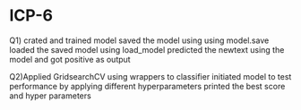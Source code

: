 # ICP-6
Q1) crated and trained model
    saved the model using using model.save
    loaded the saved model using load_model
    predicted the newtext using the model and got positive as output


Q2)Applied GridsearchCV using wrappers to classifier
   initiated model to test performance by applying different hyperparameters
   printed the best score and hyper parameters
